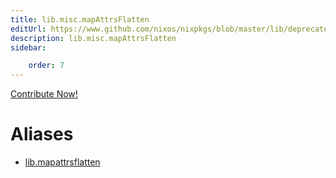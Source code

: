 ```yaml
---
title: lib.misc.mapAttrsFlatten
editUrl: https://www.github.com/nixos/nixpkgs/blob/master/lib/deprecated.nix#L192C21
description: lib.misc.mapAttrsFlatten
sidebar:

    order: 7
---
```


<a href="https://www.github.com/nixos/nixpkgs/blob/master/lib/deprecated.nix#L192C21">Contribute Now!</a>


# Aliases

- [lib.mapattrsflatten](/nix-doc-comments/reference/lib/lib-mapattrsflatten)


